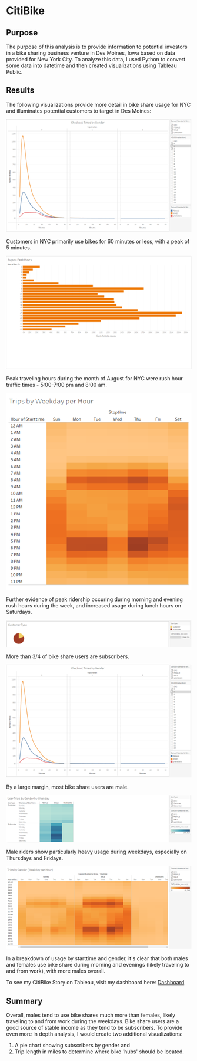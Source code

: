 # CitiBike

## Purpose
The purpose of this analysis is to provide information to potential investors in a bike sharing business venture in Des Moines, Iowa based on data provided for New York City. To analyze this data, I used Python to convert some data into datetime and then created visualizations using Tableau Public. 

## Results
The following visualizations provide more detail in bike share usage for NYC and illuminates potential customers to target in Des Moines: 

![Checkout Times by Gender](https://github.com/nikkiheaston/CitiBike/blob/main/Checkout%20Times%20by%20Gender.PNG)

Customers in NYC primarily use bikes for 60 minutes or less, with a peak of 5 minutes.

![August Peak Hours](https://github.com/nikkiheaston/CitiBike/blob/main/August%20Peak%20Hours.PNG)

Peak traveling hours during the month of August for NYC were rush hour traffic times - 5:00-7:00 pm and 8:00 am.

![Trips Per Weekday by Hour](https://github.com/nikkiheaston/CitiBike/blob/main/Trips%20Per%20Weekday%20Hour2.PNG)

Further evidence of peak ridership occuring during morning and evening rush hours during the week, and increased usage during lunch hours on Saturdays. 

![Customer Types](https://github.com/nikkiheaston/CitiBike/blob/main/Customer%20Type.PNG)

More than 3/4 of bike share users are subscribers. 

![Checkout Times by Gender](https://github.com/nikkiheaston/CitiBike/blob/main/Checkout%20Times%20by%20Gender.PNG)

By a large margin, most bike share users are male. 

![Trips by Gender by Weekday](https://github.com/nikkiheaston/CitiBike/blob/main/Trips%20by%20Gender%20by%20Weekday.PNG)

Male riders show particularly heavy usage during weekdays, especially on Thursdays and Fridays. 

![Trips by Gender by Hour](https://github.com/nikkiheaston/CitiBike/blob/main/Trips%20by%20Gender%20by%20hour.PNG)

In a breakdown of usage by starttime and gender, it's clear that both males and females use bike share during morning and evenings (likely traveling to and from work), with more males overall. 

To see my CitiBike Story on Tableau, visit my dashboard here: [Dashboard](https://public.tableau.com/app/profile/nikki.heaston)

## Summary
Overall, males tend to use bike shares much more than females, likely traveling to and from work during the weekdays. Bike share users are a good source of stable income as they tend to be subscribers. To provide even more in depth analysis, I would create two additional visualizations:
1. A pie chart showing subscribers by gender and
2. Trip length in miles to determine where bike 'hubs' should be located.
